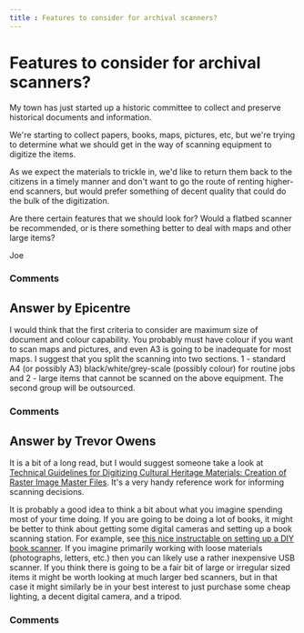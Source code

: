 ```yaml
---
title : Features to consider for archival scanners?
---
```

Features to consider for archival scanners?
=====================
My town has just started up a historic committee to collect and preserve
historical documents and information.

We're starting to collect papers, books, maps, pictures, etc, but we're
trying to determine what we should get in the way of scanning equipment
to digitize the items.

As we expect the materials to trickle in, we'd like to return them back
to the citizens in a timely manner and don't want to go the route of
renting higher-end scanners, but would prefer something of decent
quality that could do the bulk of the digitization.

Are there certain features that we should look for? Would a flatbed
scanner be recommended, or is there something better to deal with maps
and other large items?

Joe

### Comments ###


Answer by Epicentre
----------------
I would think that the first criteria to consider are maximum size of
document and colour capability. You probably must have colour if you
want to scan maps and pictures, and even A3 is going to be inadequate
for most maps. I suggest that you split the scanning into two sections.
1 - standard A4 (or possibly A3) black/white/grey-scale (possibly
colour) for routine jobs and 2 - large items that cannot be scanned on
the above equipment. The second group will be outsourced.

### Comments ###

Answer by Trevor Owens
----------------
It is a bit of a long read, but I would suggest someone take a look at
[Technical Guidelines for Digitizing Cultural Heritage Materials:
Creation of Raster Image Master
Files](http://www.digitizationguidelines.gov/guidelines/FADGI_Still_Image-Tech_Guidelines_2010-08-24.pdf).
It's a very handy reference work for informing scanning decisions.

It is probably a good idea to think a bit about what you imagine
spending most of your time doing. If you are going to be doing a lot of
books, it might be better to think about getting some digital cameras
and setting up a book scanning station. For example, see [this nice
instructable on setting up a DIY book
scanner](http://www.instructables.com/id/DIY-High-Speed-Book-Scanner-from-Trash-and-Cheap-C/).
If you imagine primarily working with loose materials (photographs,
letters, etc.) then you can likely use a rather inexpensive USB scanner.
If you think there is going to be a fair bit of large or irregular sized
items it might be worth looking at much larger bed scanners, but in that
case it might similarly be in your best interest to just purchase some
cheap lighting, a decent digital camera, and a tripod.

### Comments ###

